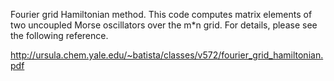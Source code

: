 Fourier grid Hamiltonian method. 
This code computes matrix elements of two uncoupled Morse oscillators over the m*n grid. For details, please see the following reference.

http://ursula.chem.yale.edu/~batista/classes/v572/fourier_grid_hamiltonian.pdf
